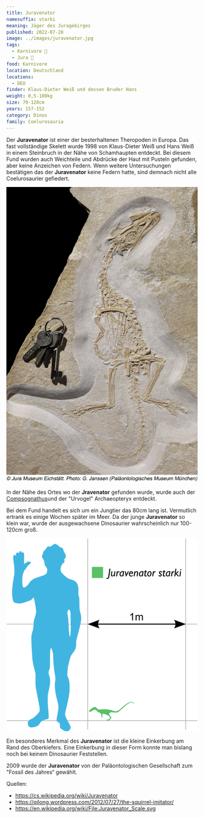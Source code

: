 ```yaml
---
title: Juravenator
namesuffix: starki
meaning: Jäger des Juragebirges
published: 2022-07-28
image: ../images/juravenator.jpg
tags:
  - Karnivore 🥩
  - Jura 🦴
food: Karnivore
location: Deutschland
locations:
  - DEU
finder: Klaus-Dieter Weiß und dessen Bruder Hans
weight: 0,5-100kg
size: 70-120cm
years: 157-152
category: Dinos
family: Coelurosauria
---
```

Der **Juravenator** ist einer der besterhaltenen Theropoden in Europa. Das fast vollständige Skelett wurde 1998 von Klaus-Dieter Weiß und Hans Weiß in einem Steinbruch in der Nähe von Schamhaupten entdeckt. Bei diesem Fund wurden auch Weichteile und Abdrücke der Haut mit Pusteln gefunden, aber keine Anzeichen von Federn. Wenn weitere Untersuchungen bestätigen das der **Juravenator** keine Federn hatte, sind demnach nicht alle Coelurosaurier gefiedert.

![Juravenator Skelett](../images/juravenator-skelett.jpg)

In der Nähe des Ortes wo der **Jravenator** gefunden wurde, wurde auch der [Compsognathus](/dinos/compsognathus/)und der "Urvogel" Archaeopteryx entdeckt.

Bei dem Fund handelt es sich um ein Jungtier das 80cm lang ist. Vermutlich ertrank es einige Wochen später im Meer. Da der junge **Juravenator** so klein war, wurde der ausgewachsene Dinosaurier wahrscheinlich nur 100-120cm groß.

![Juravenator Vergleich](../images/juravenator-vergleich.png)

Ein besonderes Merkmal des **Juravenator** ist die kleine Einkerbung am Rand des Oberkiefers. Eine Einkerbung in dieser Form konnte man bislang noch bei keinem Dinosaurier Feststellen.

2009 wurde der **Juravenator** von der Paläontologischen Gesellschaft zum "Fossil des Jahres“ gewählt.

Quellen:

* <https://cs.wikipedia.org/wiki/Juravenator>
* <https://qilong.wordpress.com/2012/07/27/the-squirrel-imitator/>
* <https://en.wikipedia.org/wiki/File:Juravenator_Scale.svg>
